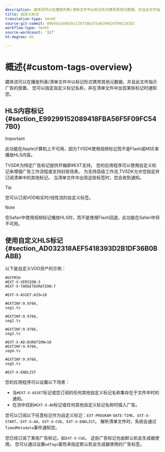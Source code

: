```yaml
---
description: 媒体流可以在播放列表/清单文件中以标记形式携带其他元数据，并且此文件指示广告的放置。 您可以指定自定义标记名称，并在清单文件中出现某些标记时通知您。
title: 自定义标记
translation-type: tm+mt
source-git-commit: 89bdda1d4bd5c126f19ba75a819942df901183d1
workflow-type: tm+mt
source-wordcount: '327'
ht-degree: 0%

---
```



# 概述{#custom-tags-overview}

媒体流可以在播放列表/清单文件中以标记形式携带其他元数据，并且此文件指示广告的放置。 您可以指定自定义标记名称，并在清单文件中出现某些标记时通知您。

## HLS内容标记{#section_E99299152089418FBA56F5F09FC547B0}

>[!IMPORTANT]
>
>此功能在Apple计算机上不可用，因为TVSDK使用视频标记而不是Flash或MSE来播放HLS内容。

TVSDK为特定广告标记提供开箱即#EXT支持。 您的应用程序可以使用自定义标记来增强广告工作流程或支持封锁场景。 为支持高级工作流,TVSDK允许您指定并订阅清单中的其他标记。 当清单文件中出现这些标签时，您会收到通知。

>[!TIP]
>
>您可以订阅VOD和实时/线性流的自定义标签。

>[!NOTE]
>
>在Safari中使用视频标记播放HLS时，而不是使用Flash回退，此功能在Safari中将不可用。

## 使用自定义HLS标记{#section_AD032318AEF5418393D2B1DF36B0BABB}

以下是自定义VOD资产的示例：

```
#EXTM3U
#EXT-X-VERSION:3
#EXT-X-TARGETDURATION:7
 
#EXT-X-ASSET:AID=10
 
#EXTINF:9.9766,
seg1.ts
 
#EXTINF:9.9766,
seg2.ts
 
#EXTINF:9.9766,
seg3.ts
 
#EXT-X-AD:DURATION=10
#EXTINF:9.9766,
seg4.ts
 
#EXTINF:9.9766,
seg5.ts
 
#EXT-X-ENDLIST
```

您的应用程序可以设置以下场景：

* 当`#EXT-X-ASSET`标记或您订阅的任何其他自定义标记名称集存在于文件中时的通知。
* 在流中找到`#EXT-X-AD`标记或任何其他自定义标记名称时插入广告。

您可以订阅以下任意标记作为自定义标记：`EXT-PROGRAM-DATE-TIME`、`EXT-X-START`、`EXT-X-AD`、`EXT-X-CUE`、`EXT-X-ENDLIST`。 解析清单文件时，系统会通过`TimedMetadata`事件通知您。

您已经订阅了某些广告标记，如`EXT-X-CUE`。 这些广告标记也由默认机会生成器使用。 您可以通过设置`adTags`属性来指定默认机会生成器使用的广告标签。
